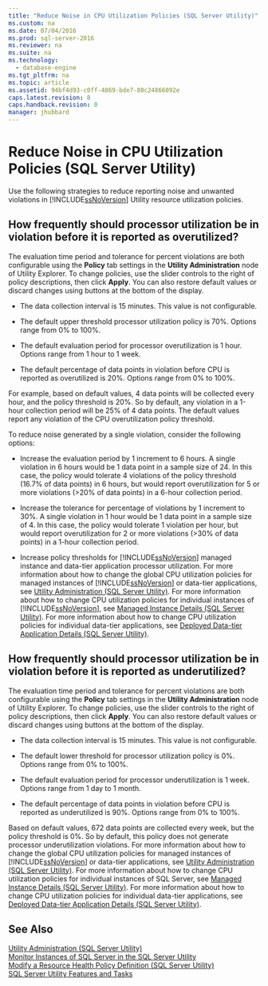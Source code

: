 ```yaml
---
title: "Reduce Noise in CPU Utilization Policies (SQL Server Utility)"
ms.custom: na
ms.date: 07/04/2016
ms.prod: sql-server-2016
ms.reviewer: na
ms.suite: na
ms.technology: 
  - database-engine
ms.tgt_pltfrm: na
ms.topic: article
ms.assetid: 94bf4d93-c0ff-4869-bde7-80c24866092e
caps.latest.revision: 8
caps.handback.revision: 0
manager: jhubbard
---
```

# Reduce Noise in CPU Utilization Policies (SQL Server Utility)
Use the following strategies to reduce reporting noise and unwanted violations in [!INCLUDE[ssNoVersion](../../Topics/TopicNameContainA/tokens/ssNoVersion_md.md)] Utility resource utilization policies.  
  
## How frequently should processor utilization be in violation before it is reported as overutilized?  
 The evaluation time period and tolerance for percent violations are both configurable using the **Policy** tab settings in the **Utility Administration** node of Utility Explorer. To change policies, use the slider controls to the right of policy descriptions, then click **Apply**. You can also restore default values or discard changes using buttons at the bottom of the display.  
  
-   The data collection interval is 15 minutes. This value is not configurable.  
  
-   The default upper threshold processor utilization policy is 70%. Options range from 0% to 100%.  
  
-   The default evaluation period for processor overutilization is 1 hour. Options range from 1 hour to 1 week.  
  
-   The default percentage of data points in violation before CPU is reported as overutilized is 20%. Options range from 0% to 100%.  
  
 For example, based on default values, 4 data points will be collected every hour, and the policy threshold is 20%. So by default, any violation in a 1-hour collection period will be 25% of 4 data points. The default values report any violation of the CPU overutilization policy threshold.  
  
 To reduce noise generated by a single violation, consider the following options:  
  
-   Increase the evaluation period by 1 increment to 6 hours. A single violation in 6 hours would be 1 data point in a sample size of 24. In this case, the policy would tolerate 4 violations of the policy threshold (16.7% of data points) in 6 hours, but would report overutilization for 5 or more violations (>20% of data points) in a 6-hour collection period.  
  
-   Increase the tolerance for percentage of violations by 1 increment to 30%. A single violation in 1 hour would be 1 data point in a sample size of 4. In this case, the policy would tolerate 1 violation per hour, but would report overutilization for 2 or more violations (>30% of data points) in a 1-hour collection period.  
  
-   Increase policy thresholds for [!INCLUDE[ssNoVersion](../../Topics/TopicNameContainA/tokens/ssNoVersion_md.md)] managed instance and data-tier application processor utilization. For more information about how to change the global CPU utilization policies for managed instances of [!INCLUDE[ssNoVersion](../../Topics/TopicNameContainA/tokens/ssNoVersion_md.md)] or data-tier applications, see [Utility Administration (SQL Server Utility)](../../Topics/TopicNameNotContainA/Utility-Administration--SQL-Server-Utility-.md). For more information about how to change CPU utilization policies for individual instances of [!INCLUDE[ssNoVersion](../../Topics/TopicNameContainA/tokens/ssNoVersion_md.md)], see [Managed Instance Details (SQL Server Utility)](../../Topics/TopicNameNotContainA/Managed-Instance-Details--SQL-Server-Utility-.md). For more information about how to change CPU utilization policies for individual data-tier applications, see [Deployed Data-tier Application Details (SQL Server Utility)](../../Topics/TopicNameNotContainA/Deployed-Data-tier-Application-Details--SQL-Server-Utility-.md).  
  
## How frequently should processor utilization be in violation before it is reported as underutilized?  
 The evaluation time period and tolerance for percent violations are both configurable using the **Policy** tab settings in the **Utility Administration** node of Utility Explorer. To change policies, use the slider controls to the right of policy descriptions, then click **Apply**. You can also restore default values or discard changes using buttons at the bottom of the display.  
  
-   The data collection interval is 15 minutes. This value is not configurable.  
  
-   The default lower threshold for processor utilization policy is 0%. Options range from 0% to 100%.  
  
-   The default evaluation period for processor underutilization is 1 week. Options range from 1 day to 1 month.  
  
-   The default percentage of data points in violation before CPU is reported as underutilized is 90%. Options range from 0% to 100%.  
  
 Based on default values, 672 data points are collected every week, but the policy threshold is 0%. So by default, this policy does not generate processor underutilization violations. For more information about how to change the global CPU utilization policies for managed instances of [!INCLUDE[ssNoVersion](../../Topics/TopicNameContainA/tokens/ssNoVersion_md.md)] or data-tier applications, see [Utility Administration (SQL Server Utility)](../../Topics/TopicNameNotContainA/Utility-Administration--SQL-Server-Utility-.md). For more information about how to change CPU utilization policies for individual instances of SQL Server, see [Managed Instance Details (SQL Server Utility)](../../Topics/TopicNameNotContainA/Managed-Instance-Details--SQL-Server-Utility-.md). For more information about how to change CPU utilization policies for individual data-tier applications, see [Deployed Data-tier Application Details (SQL Server Utility)](../../Topics/TopicNameNotContainA/Deployed-Data-tier-Application-Details--SQL-Server-Utility-.md).  
  
## See Also  
 [Utility Administration (SQL Server Utility)](../../Topics/TopicNameNotContainA/Utility-Administration--SQL-Server-Utility-.md)   
 [Monitor Instances of SQL Server in the SQL Server Utility](../../Topics/TopicNameNotContainA/Monitor-Instances-of-SQL-Server-in-the-SQL-Server-Utility.md)   
 [Modify a Resource Health Policy Definition (SQL Server Utility)](../../Topics/TopicNameContainA/Modify-a-Resource-Health-Policy-Definition--SQL-Server-Utility-.md)   
 [SQL Server Utility Features and Tasks](../../Topics/TopicNameNotContainA/SQL-Server-Utility-Features-and-Tasks.md)